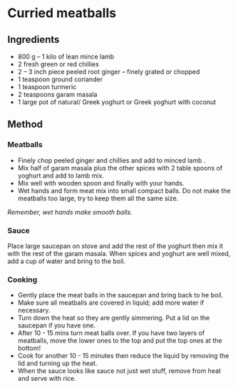 # Curried meatballs

## Ingredients

- 800 g – 1 kilo of lean mince lamb
- 2 fresh green or red chillies
- 2 – 3 inch piece peeled root ginger – finely grated or chopped
- 1 teaspoon ground coriander
- 1 teaspoon turmeric
- 2 teaspoons garam masala
- 1 large pot of natural/ Greek yoghurt or Greek yoghurt with coconut

## Method

### Meatballs

- Finely chop peeled ginger and chillies and add to minced lamb .
- Mix half of garam masala plus the other spices with 2 table spoons of yoghurt and add to lamb mix.
- Mix well with wooden spoon and finally with your hands.
- Wet hands and form meat mix into small compact balls. Do not make the meatballs too large, try to keep them all the same size.

_Remember, wet hands make smooth balls._

### Sauce

Place large saucepan on stove and add the rest of the yoghurt then mix it with the rest of the garam masala. When spices and yoghurt are well mixed, add a cup of water and bring to the boil.

### Cooking

- Gently place the meat balls in the saucepan and bring back to he boil.
- Make sure all meatballs are covered in liquid; add more water if necessary.
- Turn down the heat so they are gently simmering. Put a lid on the saucepan if you have one.
- After 10 - 15 mins turn meat balls over. If you have two layers of meatballs, move the lower ones to the top and put the top ones at the bottom!
- Cook for another 10 - 15 minutes then reduce the liquid by removing the lid and turning up the heat.
- When the sauce looks like sauce not just wet stuff, remove from heat and serve with rice.
